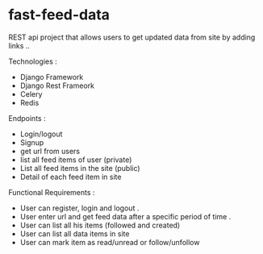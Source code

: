 # fast-feed-data
REST api project that allows users to get updated data from site by adding links ..

Technologies :
- Django Framework
- Django Rest Frameork
- Celery
- Redis

Endpoints :
- Login/logout
- Signup
- get url from users
- list all feed items of user (private)
- List all feed items in the site (public)
- Detail of each feed item in site

Functional Requirements :
- User can register, login and logout .
- User enter url and get feed data after a specific period of time .
- User can list all his items (followed and created)
- User can list all data items in site 
- User can mark item as read/unread or follow/unfollow
